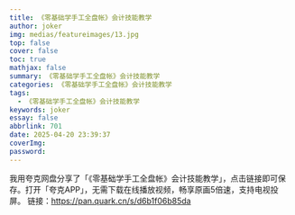 ```yaml
---
title: 《零基础学手工全盘帐》会计技能教学
author: joker
img: medias/featureimages/13.jpg
top: false
cover: false
toc: true
mathjax: false
summary: 《零基础学手工全盘帐》会计技能教学
categories: 《零基础学手工全盘帐》会计技能教学
tags:
  - 《零基础学手工全盘帐》会计技能教学
keywords: joker
essay: false
abbrlink: 701
date: 2025-04-20 23:39:37
coverImg:
password:
---
```


我用夸克网盘分享了「《零基础学手工全盘帐》会计技能教学」，点击链接即可保存。打开「夸克APP」，无需下载在线播放视频，畅享原画5倍速，支持电视投屏。
链接：https://pan.quark.cn/s/d6b1f06b85da
